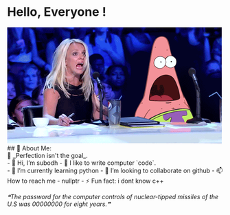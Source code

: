 
# Hello, Everyone !

<img src="https://github.com/offensive-vk/offensive-vk/blob/master/assets/shocked.gif" alt="whatttt???" height=auto width=auto />
## 💫 About Me:<br>
🔭 _Perfection isn't the goal_.<br>
- 👋 Hi, I’m subodh
- 👀  I like to write computer `code`.<br>
- 🌱 I’m currently learning python
- 💞️ I’m looking to collaborate on github
- 📫 How to reach me - nullptr
- ⚡ Fun fact: i dont know c++


<!--STARTS_HERE_QUOTE_README-->
<i>❝The password for the computer controls of nuclear-tipped missiles of the U.S was 00000000 for eight years.❞</i>
<!--ENDS_HERE_QUOTE_README-->

